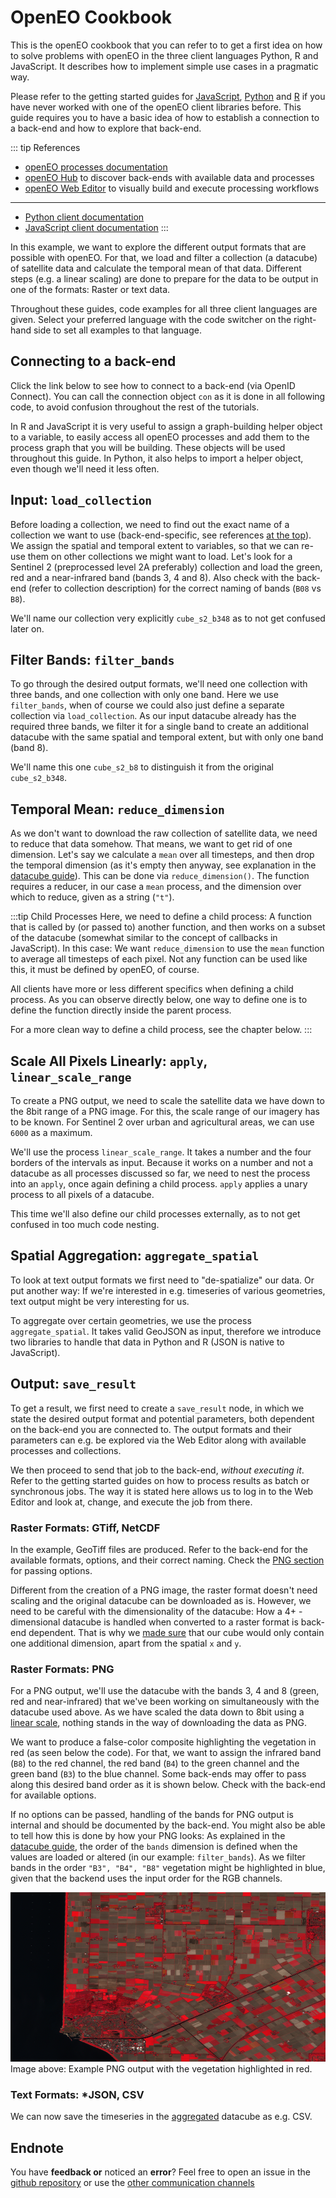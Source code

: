 # OpenEO Cookbook

This is the openEO cookbook that you can refer to to get a first idea on how to solve problems with openEO in the three client languages Python, R and JavaScript. It describes how to implement simple use cases in a pragmatic way.

Please refer to the getting started guides for [JavaScript](../javascript/index.md), [Python](../python/index.md) and [R](../r/index.md) if you have never worked with one of the openEO client libraries before. This guide requires you to have a basic idea of how to establish a connection to a back-end and how to explore that back-end.

::: tip References
* [openEO processes documentation](../processes.md)
* [openEO Hub](https://hub.openeo.org) to discover back-ends with available data and processes
* [openEO Web Editor](https://editor.openeo.org) to visually build and execute processing workflows
_____________________
* [Python client documentation](https://open-eo.github.io/openeo-python-client/index.html)
* [JavaScript client documentation](https://open-eo.github.io/openeo-js-client/1.3.1/index.html)
:::

In this example, we want to explore the different output formats that are possible with openEO. For that, we load and filter a collection (a datacube) of satellite data and calculate the temporal mean of that data. Different steps (e.g. a linear scaling) are done to prepare for the data to be output in one of the formats: Raster or text data.

Throughout these guides, code examples for all three client languages are given. Select your preferred language with the code switcher on the right-hand side to set all examples to that language.

## Connecting to a back-end

Click the link below to see how to connect to a back-end (via OpenID Connect). You can call the connection object `con` as it is done in all following code, to avoid confusion throughout the rest of the tutorials.

<CodeSwitcher>
<template v-slot:py>

[Getting started: Authentication](../python/#openid-connect-authentication)

</template>

<template v-slot:r>

[Getting started: Authentication](../r/#openid-connect-authentication)

</template>

<template v-slot:js>

[Getting started: Authentication](../javascript/#openid-connect-authentication)

</template>

</CodeSwitcher>

In R and JavaScript it is very useful to assign a graph-building helper object to a variable, to easily access all openEO processes and add them to the process graph that you will be building. These objects will be used throughout this guide. In Python, it also helps to import a helper object, even though we'll need it less often.

<CodeSwitcher>
<template v-slot:py>

```python
# import ProcessBuilder functions
from openeo.processes import ProcessBuilder
```

**Note:** Many functions in _child processes_ (see below), are instances of this `ProcessBuilder` import.

</template>
<template v-slot:r>

```r
# assign the graph-building helper object to "p" for easy access to all openEO processes, see > ?processes()
p <- processes()
```

**Note:** In all R code, `p` is used to select openEO processes.

</template>
<template v-slot:js>

```js
// assign the graph-building helper object to "builder" for easy access to all openEO processes
var builder = await con.buildProcess();
```

**Note:** In all JavaScript code, `builder` is used to select openEO processes.

</template>
</CodeSwitcher>

## Input: `load_collection`

Before loading a collection, we need to find out the exact name of a collection we want to use (back-end-specific, see references [at the top](#openeo-cookbook)). We assign the spatial and temporal extent to variables, so that we can re-use them on other collections we might want to load. Let's look for a Sentinel 2 (preprocessed level 2A preferably) collection and load the green, red and a near-infrared band (bands 3, 4 and 8). Also check with the back-end (refer to collection description) for the correct naming of bands (`B08` vs `B8`).

We'll name our collection very explicitly `cube_s2_b348` as to not get confused later on.

<CodeSwitcher>
<template v-slot:py>

```python
# make dictionary, containing bounding box
urk = {"west": 5.5661, "south": 52.6457, "east": 5.7298, "north": 52.7335}
# make list, containing the temporal interval
t = ["2021-04-26", "2021-04-30"]

# load first datacube
cube_s2_b348 = con.load_collection(
    "SENTINEL2_L2A_SENTINELHUB",
    spatial_extent = urk,
    temporal_extent = t,
    bands = ["B3", "B4", "B8"]
)
```

</template>
<template v-slot:r>

```r
# create variables for loading collection
urk <- list(west = 5.5661, south = 52.6457, east = 5.7298, north = 52.7335)

t <- c("2021-04-26", "2021-04-30")

# load first datacube
cube_s2_b348 <- p$load_collection(
  id = "SENTINEL2_L2A_SENTINELHUB",
  spatial_extent = urk,
  temporal_extent = t,
  bands=c("B3", "B4", "B8")
)
```

</template>
<template v-slot:js>

```js
// make spatial and temporal extent
let urk = {"west": 5.5661, "south": 52.6457, "east": 5.7298, "north": 52.7335};

let t = ["2021-04-26", "2021-04-30"];   

// load first cube
var cube_s2_b348 = builder.load_collection(
    "SENTINEL2_L2A_SENTINELHUB",
    urk,
    t,
    ["B3", "B4", "B8"]
);
```

**Note:** JavaScript doesn't use parameter names (like Python and R), so the parameters need to be in the order that they are defined in the [openEO processes documentation](../processes.md).

</template>
</CodeSwitcher>

## Filter Bands: `filter_bands`

To go through the desired output formats, we'll need one collection with three bands, and one collection with only one band. Here we use `filter_bands`, when of course we could also just define a separate collection via `load_collection`. As our input datacube already has the required three bands, we filter it for a single band to create an additional datacube with the same spatial and temporal extent, but with only one band (band 8). 

We'll name this one `cube_s2_b8` to distinguish it from the original `cube_s2_b348`.

<CodeSwitcher>
<template v-slot:py>

```python
# filter for band 8
cube_s2_b8 = cube_s2_b348.filter_bands(bands = ["B8"])
```

</template>
<template v-slot:r>

```r
# filter for band 8
cube_s2_b8 <- p$filter_bands(data = cube_s2_b348, bands = c("B8"))
```

</template>
<template v-slot:js>

```js
// filter for band 8
var cube_s2_b8 = builder.filter_bands(cube_s2, ["B8"])
```

</template>
</CodeSwitcher>

## Temporal Mean: `reduce_dimension`

As we don't want to download the raw collection of satellite data, we need to reduce that data somehow. That means, we want to get rid of one dimension. Let's say we calculate a `mean` over all timesteps, and then drop the temporal dimension (as it's empty then anyway, see explanation in the [datacube guide](../datacubes.md#reduce)). This can be done via `reduce_dimension()`. The function requires a reducer, in our case a `mean` process, and the dimension over which to reduce, given as a string (`"t"`). 

:::tip Child Processes
Here, we need to define a child process: A function that is called by (or passed to) another function, and then works on a subset of the datacube (somewhat similar to the concept of callbacks in JavaScript). In this case: We want `reduce_dimension` to use the `mean` function to average all timesteps of each pixel. Not any function can be used like this, it must be defined by openEO, of course.

All clients have more or less different specifics when defining a child process. As you can observe directly below, one way to define one is to define the function directly inside the parent process.

For a more clean way to define a child process, see the chapter below.
:::

<CodeSwitcher>
<template v-slot:py>

```python
# reduce all timesteps
# mean_time() is a shortcut function
cube_s2_b8_red = cube_s2_b8.mean_time()

# alternatively, 'reduce_dimension' can be used
cube_s2_b8_red = cube_s2_b8.reduce_dimension(dimension="t", reducer="mean")

# additionally, reduce second collection
cube_s2_b348_red = cube_s2_b348.mean_time()
```

**Note:** In python, the child process can be a string.

</template>
<template v-slot:r>

```r
# reduce dimension, first collection
cube_s2_b8_red <- p$reduce_dimension(data = cube_s2_b8, reducer = function(data, context) { p$mean(data) }, dimension = "t")

# reduce, second collection
cube_s2_b348_red <- p$reduce_dimension(data = cube_s2_b348, reducer = function(data, context) { p$mean(data) }, dimension = "t")
```

**Note:** In R, we can select a child process from the `p` helper object.

</template>
<template v-slot:js>

```js
// reduce dimension
var cube_s2_b8_red = builder.reduce_dimension(cube_s2_b8, (data, _, child) => child.mean(data), "t");

// second collection
var cube_s2_b348_red = builder.reduce_dimension(cube_s2_b348, (data, _, child) => child.mean(data), "t");
```

**Note:** In JavaScript, arrow functions can be used as child processes.

</template>
</CodeSwitcher>

## Scale All Pixels Linearly: `apply`, `linear_scale_range`

To create a PNG output, we need to scale the satellite data we have down to the 8bit range of a PNG image. For this, the scale range of our imagery has to be known. For Sentinel 2 over urban and agricultural areas, we can use `6000` as a maximum.

We'll use the process `linear_scale_range`. It takes a number and the four borders of the intervals as input. Because it works on a number and not a datacube as all processes discussed so far, we need to nest the process into an `apply`, once again defining a child process. `apply` applies a unary process to all pixels of a datacube.

This time we'll also define our child processes externally, as to not get confused in too much code nesting.

<CodeSwitcher>
<template v-slot:py>

```python
# define child process, use ProcessBuilder
def scale_(x: ProcessBuilder):
    return x.linear_scale_range(0, 6000, 0, 255)

# apply scale_ to all pixels
cube_s2_b348_red_lin = cube_s2_b348_red.apply(scale_)
```

**Resource:** Refer to the [Python client documentation](https://open-eo.github.io/openeo-python-client/processes.html#processes-with-child-callbacks) to learn more about child processes in Python.

</template>
<template v-slot:r>

```r
# define child process
scale_ <- function(x, context) {
  p$linear_scale_range(x, inputMin = 0, inputMax = 6000, outputMin = 0, outputMax = 255)
}

# apply scale range to all pixels
cube_s2_b348_red_lin <- p$apply(data = cube_s2_b348_red, process = scale_)
```

</template>
<template v-slot:js>

```js
// define child process (long way)
var scale_ = function(x, context) {
    return this.linear_scale_range(x, 0, 6000, 0, 255)
}

// we could also use an arrow function here to abbreviate
// var scale_ = (x, context, child) => child.linear_scale_range(x, 0, 6000, 0, 255)

// apply child process to all pixels
var cube_s2_b348_red_lin = builder.apply(cube_s2_b348_red, scale_);
```

**Note:** Given the two ways of defining a child process above, we can see that in the long way, the builder is available as `this`, while in arrow functions, it has to be passed as the last argument (here called `child`).

</template>
</CodeSwitcher>

## Spatial Aggregation: `aggregate_spatial`

To look at text output formats we first need to "de-spatialize" our data. Or put another way: If we're interested in e.g. timeseries of various geometries, text output might be very interesting for us.

To aggregate over certain geometries, we use the process `aggregate_spatial`. It takes valid GeoJSON as input, therefore we introduce two libraries to handle that data in Python and R (JSON is native to JavaScript).

<CodeSwitcher>
<template v-slot:py>

```python
# import shapely library to construct Polygons
from shapely.geometry import Polygon

# make polygon with shapely
p1 = Polygon([(5.645427, 52.702368), (5.656800, 52.702446), (5.645728, 52.716356), (5.645427, 52.702368)])

# aggregate spatially with polygon and reducer
cube_s2_b8_agg = cube_s2_b8.aggregate_spatial(geometries = p1, reducer = "mean")

# the python client has again a shortcut function for this
cube_s2_b8_agg = cube_s2_b8.polygonal_mean_timeseries(polygon = p1)
```

</template>
<template v-slot:r>

```r
# load sf
library(sf)

# make sf polygon feature
p1 <- st_polygon(x = list(matrix(c( 5.645427,  5.656800,  5.645728,  5.645427,
                                   52.702368, 52.702446, 52.716356, 52.702368), ncol = 2)))

# aggregate spatially
cube_s2_b8_agg <- p$aggregate_spatial(data = cube_s2_b8, reducer = function(data, context) { p$mean(data) }, geometries = p1)
```

</template>
<template v-slot:js>

```js
// define polygon as geojson
var p1 = {
  "type": "FeatureCollection",
  "features": [
    {
      "type": "Feature",
      "properties": {},
      "geometry": {
        "type": "Polygon",
        "coordinates": [
          [
            [
              5.645427703857422,
              52.70236859806736
            ],
            [
              5.656800270080566,
              52.70244661236617
            ],
            [
              5.645728111267089,
              52.71635693250797
            ],
            [
              5.645427703857422,
              52.70236859806736
            ]
          ]
        ]
      }
    }
  ]
}

// aggregate spatial
var cube_s2_b8_agg = builder.aggregate_spatial(cube_s2_b8, p1, (data, _, child) => child.mean(data))
```

</template>
</CodeSwitcher>

## Output: `save_result`

To get a result, we first need to create a `save_result` node, in which we state the desired output format and potential parameters, both dependent on the back-end you are connected to. The output formats and their parameters can e.g. be explored via the Web Editor along with available processes and collections.

We then proceed to send that job to the back-end, _without executing it_. Refer to the getting started guides on how to process results as batch or synchronous jobs. The way it is stated here allows us to log in to the Web Editor and look at, change, and execute the job from there.

### Raster Formats: GTiff, NetCDF

In the example, GeoTiff files are produced. Refer to the back-end for the available formats, options, and their correct naming. Check the [PNG section](#raster-formats-png) for passing options. 

Different from the creation of a PNG image, the raster format doesn't need scaling and the original datacube can be downloaded as is. However, we need to be careful with the dimensionality of the datacube: How a 4+ - dimensional datacube is handled when converted to a raster format is back-end dependent. That is why we [made sure](#temporal-mean-reduce_dimension) that our cube would only contain one additional dimension, apart from the spatial `x` and `y`.

<CodeSwitcher>
<template v-slot:py>

```python
# save using save_result, give format as string
res = cube_s2_b8_red.save_result(format = "GTiff")

# send job to back-end, do not execute
job = res.send_job(title = "temporal_mean_as_GTiff_py")
```

</template>
<template v-slot:r>

```r
# use list_file_formats() to be able to choose from a list
formats <- list_file_formats()

# save using save_result, give format via list
res <- p$save_result(data = cube_s2_b8_red, format = formats$output$GTiff)

# send job to back-end
job <- create_job(graph = res, title = "temporal_mean_as_GTiff_r")
```

</template>
<template v-slot:js>

```js
// save using save_result, give fomat as string
result = builder.save_result(cube_s2_b8_red, "GTiff");

// send job to back-end, but don't execute yet; set title
var job = await con.createJob(result, "temporal_mean_as_GTiff_js");
```

</template>
</CodeSwitcher>

### Raster Formats: PNG

For a PNG output, we'll use the datacube with the bands 3, 4 and 8 (green, red and near-infrared) that we've been working on simultaneously with the datacube used above. As we have scaled the data down to 8bit using a [linear scale](#scale-all-pixels-linearly-apply-linear_scale_range), nothing stands in the way of downloading the data as PNG.

We want to produce a false-color composite highlighting the vegetation in red (as seen below the code). For that, we want to assign the infrared band (`B8`) to the red channel, the red band (`B4`) to the green channel and the green band (`B3`) to the blue channel. Some back-ends may offer to pass along this desired band order as it is shown below. Check with the back-end for available options.

If no options can be passed, handling of the bands for PNG output is internal and should be documented by the back-end. You might also be able to tell how this is done by how your PNG looks: As explained in the [datacube guide](../datacubes.md#dimensions), the order of the `bands` dimension is defined when the values are loaded or altered (in our example: `filter_bands`). As we filter bands in the order `"B3", "B4", "B8"` vegetation might be highlighted in blue, given that the backend uses the input order for the RGB channels.

<CodeSwitcher>
<template v-slot:py>

```python
# save result cube as PNG
res = cube_s2_b348_red_lin.save_result(format = "PNG", options = {
        "red": "B8",
        "green": "B4",
        "blue": "B3"
      })

# send job to backend
job = res.send_job(title = "temporal_mean_as_PNG_py")
```

In python, options are passed as a dictionary

</template>
<template v-slot:r>

```r
# use list_file_formats() to be able to choose from a list
formats <- list_file_formats()

# save result as PNG
res <- p$save_result(data = cube_s2_b348_red_lin, format = formats$output$PNG, 
                      options = list(red="B8", green="B4", blue="B3"))

# send job to backend
job <- create_job(graph = res, title = "temporal_mean_as_PNG_r")
```

In R, options are passed as a list.

</template>
<template v-slot:js>

```js
// save result as PNG
result = builder.save_result(cube_s2_b348_red_lin, "PNG", {
    red: "B8",
    green: "B4",
    blue: "B3"
});
    
// send job to backend
var job = await con.createJob(result, "temporal_mean_as_PNG_js");
```

In JavaScript, options are passed as objects.

</template>
</CodeSwitcher>

![Example PNG: false color composite highlighting vegetation in red.](../cookbook/urk.png)
Image above: Example PNG output with the vegetation highlighted in red.


### Text Formats: *JSON, CSV

We can now save the timeseries in the [aggregated](#spatial-aggregation-aggregate_spatial) datacube as e.g. CSV.

<CodeSwitcher>
<template v-slot:py>

```python
# save result cube as CSV
res = cube_s2_b8_agg.save_result(format = "CSV")

# send job to backend
job = res.send_job(title = "timeseries_as_CSV_py")
```

</template>
<template v-slot:r>

```r
# use list_file_formats() to be able to choose from a list
formats <- list_file_formats()

# save result as CSV
res <- p$save_result(data = cube_s2_b8_agg, format = formats$output$CSV)

# send job to backend
job <- create_job(graph = res, title = "timeseries_as_CSV_r")
```

</template>
<template v-slot:js>

```js
// save as CSV
result = builder.save_result(cube_s2_b8_agg, "CSV");

// send job to backend
var job = await con.createJob(result, "timeseries_as_CSV_js");
```

</template>
</CodeSwitcher>

## Endnote

You have **feedback or** noticed an **error**? Feel free to open an issue in the [github repository](https://github.com/Open-EO/openeo.org) or use the [other communication channels](https://openeo.org/contact.html)
